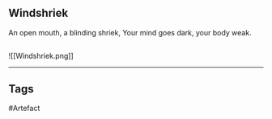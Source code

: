 ## Windshriek
An open mouth, a blinding shriek,
Your mind goes dark, your body weak.
## 
![[Windshriek.png]]

---
## Tags
#Artefact